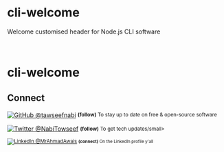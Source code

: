 # cli-welcome
Welcome  customised header for Node.js CLI software

<br>

# cli-welcome

## Connect

<div align="left">
    <p><a href="https://github.com/tawseefnabi/"><img alt="GitHub @tawseefnabi" align="center" src="https://img.shields.io/badge/GITHUB-gray.svg?colorB=6cc644&style=flat" /></a>&nbsp;<small><strong>(follow)</strong> To stay up to date on free & open-source software</small></p>
    <p><a href="https://twitter.com/NabiTowseef/"><img alt="Twitter @NabiTowseef" align="center" src="https://img.shields.io/badge/TWITTER-gray.svg?colorB=1da1f2&style=flat" /></a>&nbsp;<small><strong>(follow)</strong> To get tech updates/small></p>
    <p><a href="https://www.linkedin.com/in/tawseef-ahmad-bhat-61830385/"><img alt="LinkedIn @MrAhmadAwais" align="center" src="https://img.shields.io/badge/LINKEDIN-gray.svg?colorB=0077b5&style=flat" /></a>&nbsp;<small><strong>(connect)</strong> On the LinkedIn profile y'all</small></p>
</div>

<br>


[n]: https://nodecli.com/?utm_source=FOSS&utm_medium=FOSS&utm_campaign=create-node-app
[repo]: https://github.com/AhmadAwais/create-node-app
